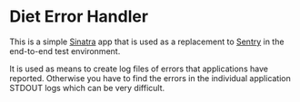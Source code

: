 # Diet Error Handler

This is a simple [Sinatra](http://www.sinatrarb.com/) app that is used as a
replacement to [Sentry](https://sentry.io) in the end-to-end test environment.

It is used as means to create log files of errors that applications have
reported. Otherwise you have to find the errors in the individual application
STDOUT logs which can be very difficult.
